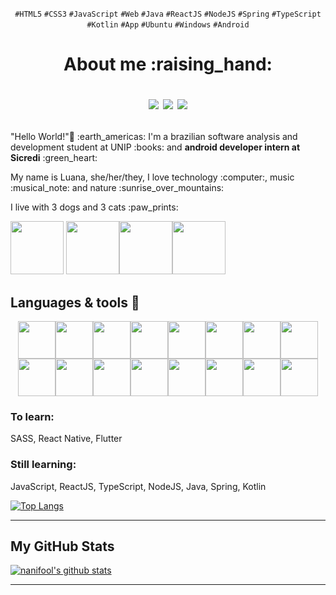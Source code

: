 <p align="center"><code>#HTML5</code> <code>#CSS3</code> <code>#JavaScript</code> <code>#Web</code> <code>#Java</code> <code>#ReactJS</code> <code>#NodeJS</code> <code>#Spring</code> <code>#TypeScript</code> <code>#Kotlin</code> <code>#App</code> <code>#Ubuntu</code> <code>#Windows</code> <code>#Android</code></p>
<h1 align="center"> 
About me :raising_hand:
  <p><a href="https://www.linkedin.com/in/nanifool/"><img src="https://img.shields.io/static/v1?label=&labelColor=0077B5&logoColor=white&message=/in/nanifool&color=3a1d6e&style=for-the-badge&logo=LinkedIn"/></a>
<a href="https://www.instagram.com/nanifool"><img src="https://img.shields.io/static/v1?label=&labelColor=E4405F&logoColor=white&message=@nanifool&color=3a1d6e&style=for-the-badge&logo=Instagram"/></a>
<a href="https://https://dev.to/nanifool"><img src="https://img.shields.io/static/v1?label=&labelColor=0A0A0A&logoColor=white&message=dev/nanifool&color=3a1d6e&style=for-the-badge&logo=dev.to"/></p></a>
</h4>

<p>"Hello World!"👋 :earth_americas: I'm a brazilian software analysis and development student at UNIP :books: and <strong>android developer intern at Sicredi</strong> :green_heart:</p>
<p>My name is Luana, she/her/they, I love technology :computer:, music :musical_note: and nature :sunrise_over_mountains:</p>
<p>I live with 3 dogs and 3 cats :paw_prints:<p><img src=https://media.giphy.com/media/KCSsp7Ov0nLe0vw6qS/giphy.gif width="85" height="85" /> <img src=https://media.giphy.com/media/QmGZan3zQnep7M25f8/giphy.gif width="85" height="85" /><img src=https://media.giphy.com/media/lpyJOyUl3dJ7028MHx/giphy.gif width="85" height="85" /><img src=https://imgur.com/pXNtHAr.png width="85" height="85"  /></p>

## Languages & tools :page_with_curl:

<p align="center"><img src="https://cdn.jsdelivr.net/gh/devicons/devicon/icons/html5/html5-original.svg" width="60" height="60" /><img src="https://cdn.jsdelivr.net/gh/devicons/devicon/icons/css3/css3-original.svg" width="60" height="60" /><img src="https://cdn.jsdelivr.net/gh/devicons/devicon/icons/javascript/javascript-original.svg" width="60" height="60" /><img src="https://cdn.jsdelivr.net/gh/devicons/devicon/icons/react/react-original.svg" width="60" height="60" /><img src="https://cdn.jsdelivr.net/gh/devicons/devicon/icons/nodejs/nodejs-original.svg" width="60" height="60" /><img src="https://cdn.jsdelivr.net/gh/devicons/devicon/icons/typescript/typescript-original.svg" width="60" height="60" /><img src="https://cdn.jsdelivr.net/gh/devicons/devicon/icons/gitlab/gitlab-original.svg" width="60" height="60" /><img src="https://cdn.jsdelivr.net/gh/devicons/devicon/icons/git/git-original.svg" width="60" height="60" /><img src="https://cdn.jsdelivr.net/gh/devicons/devicon/icons/c/c-original.svg" width="60" height="60" /><img src="https://cdn.jsdelivr.net/gh/devicons/devicon/icons/java/java-original.svg" width="60" height="60" /><img src="https://cdn.jsdelivr.net/gh/devicons/devicon/icons/spring/spring-original.svg" width="60" height="60" /><img src="https://cdn.jsdelivr.net/gh/devicons/devicon/icons/android/android-original-wordmark.svg" width="60" height="60" /><img src="https://cdn.jsdelivr.net/gh/devicons/devicon/icons/kotlin/kotlin-original-wordmark.svg" width="60" height="60" /><img src="https://cdn.jsdelivr.net/gh/devicons/devicon/icons/postgresql/postgresql-original.svg" width="60" height="60" /><img src="https://cdn.jsdelivr.net/gh/devicons/devicon/icons/gradle/gradle-plain.svg" width="60" height="60" /><img src="https://cdn.jsdelivr.net/gh/devicons/devicon/icons/linux/linux-original.svg" width="60" height="60" /></p>


### To learn:
SASS, React Native, Flutter

### Still learning:
JavaScript, ReactJS, TypeScript, NodeJS, Java, Spring, Kotlin

[![Top Langs](https://github-readme-stats.vercel.app/api/top-langs/?username=nanifool&layout=compact&theme=midnight-purple)](https://github.com/anuraghazra/github-readme-stats)

___

## My GitHub Stats
[![nanifool's github stats](https://github-readme-stats.vercel.app/api?username=nanifool&theme=midnight-purple&show_icons=true)](https://github.com/anuraghazra/github-readme-stats)

___
<!--
**nanifool/nanifool** is a ✨ _special_ ✨ repository because its `README.md` (this file) appears on your GitHub profile.

counter 
![Visitor Count](https://profile-counter.glitch.me/nanifool/count.svg)

Here are some ideas to get you started:

- 🔭 I’m currently working on ...
- 🌱 I’m currently learning ...
- 👯 I’m looking to collaborate on ...
- 🤔 I’m looking for help with ...
- 💬 Ask me about ...
- 📫 How to reach me: ...
- 😄 Pronouns: ...
- ⚡ Fun fact: ...
-->
